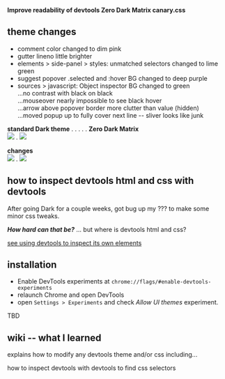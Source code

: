 **Improve readability of devtools Zero Dark Matrix canary.css**

## theme changes ##
- comment color changed to dim pink
- gutter lineno little brighter
- elements > side-panel > styles: unmatched selectors changed to lime green
- suggest popover .selected and :hover BG changed to deep purple
- sources > javascript: Object inspector BG changed to green  
...no contrast with black on black  
...mouseover nearly impossible to see black hover  
...arrow above popover border more clutter than value (hidden)  
...moved popup up to fully cover next line -- sliver looks like junk  

**standard Dark theme** . . . . . **Zero Dark Matrix**  
![](http://i.imgur.com/JN7CrzM.png) . ![](http://i.imgur.com/H7KxeL1.png) 

**changes**  
![](http://i.imgur.com/wRfJAU7.png) . ![](http://i.imgur.com/XwvQJpY.png)

## how to inspect devtools html and css with devtools ##

After going Dark for a couple weeks, got bug up my ??? to make some minor css tweaks.

***How hard can that be?*** ... but where is devtools html and css?

[see using devtools to inspect its own elements](https://github.com/flkeysgeek/devtools-themes/wiki/using-devtools-to-inspect-its-own-elements)

## installation ##

- Enable DevTools experiments at `chrome://flags/#enable-devtools-experiments`
- relaunch Chrome and open DevTools 
- open `Settings > Experiments` and check *Allow UI themes* experiment.

TBD

## wiki -- what I learned ##

explains how to modify any devtools theme and/or css including...

how to inspect devtools with devtools to find css selectors
